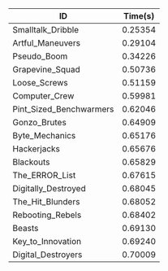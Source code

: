 |ID|Time(s)|
|-|-|
|Smalltalk_Dribble|0.25354|
|Artful_Maneuvers|0.29104|
|Pseudo_Boom|0.34226|
|Grapevine_Squad|0.50736|
|Loose_Screws|0.51159|
|Computer_Crew|0.59981|
|Pint_Sized_Benchwarmers|0.62046|
|Gonzo_Brutes|0.64909|
|Byte_Mechanics|0.65176|
|Hackerjacks|0.65676|
|Blackouts|0.65829|
|The_ERROR_List|0.67615|
|Digitally_Destroyed|0.68045|
|The_Hit_Blunders|0.68052|
|Rebooting_Rebels|0.68402|
|Beasts|0.69130|
|Key_to_Innovation|0.69240|
|Digital_Destroyers|0.70009|
